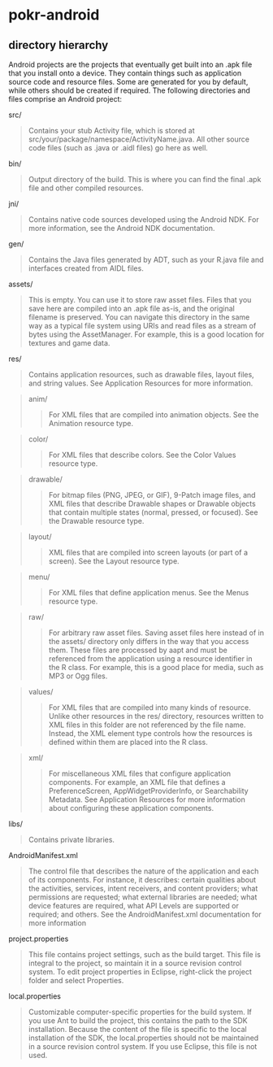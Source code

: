 pokr-android
============

## directory hierarchy
Android projects are the projects that eventually get built into an .apk file that you install onto a device. They contain things such as application source code and resource files. Some are generated for you by default, while others should be created if required. The following directories and files comprise an Android project:


src/
>Contains your stub Activity file, which is stored at src/your/package/namespace/ActivityName.java. All other source code files (such as .java or .aidl files) go here as well.

bin/
>Output directory of the build. This is where you can find the final .apk file and other compiled resources.

jni/
>Contains native code sources developed using the Android NDK. For more information, see the Android NDK documentation.

gen/
>Contains the Java files generated by ADT, such as your R.java file and interfaces created from AIDL files.

assets/
>This is empty. You can use it to store raw asset files. Files that you save here are compiled into an .apk file as-is, and the original filename is preserved. You can navigate this directory in the same way as a typical file system using URIs and read files as a stream of bytes using the AssetManager. For example, this is a good location for textures and game data.

res/
>Contains application resources, such as drawable files, layout files, and string values. See Application Resources for more information.

>anim/
>>For XML files that are compiled into animation objects. See the Animation resource type.

>color/
>>For XML files that describe colors. See the Color Values resource type.

>drawable/
>>For bitmap files (PNG, JPEG, or GIF), 9-Patch image files, and XML files that describe Drawable shapes or Drawable objects that contain multiple states (normal, pressed, or focused). See the Drawable resource type.

>layout/
>>XML files that are compiled into screen layouts (or part of a screen). See the Layout resource type.

>menu/
>>For XML files that define application menus. See the Menus resource type.

>raw/
>>For arbitrary raw asset files. Saving asset files here instead of in the assets/ directory only differs in the way that you access them. These files are processed by aapt and must be referenced from the application using a resource identifier in the R class. For example, this is a good place for media, such as MP3 or Ogg files.
  
>values/
>>For XML files that are compiled into many kinds of resource. Unlike other resources in the res/ directory, resources written to XML files in this folder are not referenced by the file name. Instead, the XML element type controls how the resources is defined within them are placed into the R class.

>xml/
>>For miscellaneous XML files that configure application components. For example, an XML file that defines a PreferenceScreen, AppWidgetProviderInfo, or Searchability Metadata. See Application Resources for more information about configuring these application components.


libs/
>Contains private libraries.

AndroidManifest.xml
>The control file that describes the nature of the application and each of its components. For instance, it describes: certain qualities about the activities, services, intent receivers, and content providers; what permissions are requested; what external libraries are needed; what device features are required, what API Levels are supported or required; and others. See the AndroidManifest.xml documentation for more information

project.properties
>This file contains project settings, such as the build target. This file is integral to the project, so maintain it in a source revision control system. To edit project properties in Eclipse, right-click the project folder and select Properties.

local.properties
>Customizable computer-specific properties for the build system. If you use Ant to build the project, this contains the path to the SDK installation. Because the content of the file is specific to the local installation of the SDK, the local.properties should not be maintained in a source revision control system. If you use Eclipse, this file is not used.
